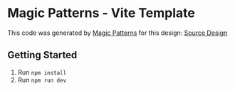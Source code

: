 # Magic Patterns - Vite Template

This code was generated by [Magic Patterns](https://magicpatterns.com) for this design: [Source Design](https://magicpatterns.com/c/tqf67aaknq5ferfnmyva49)

## Getting Started

1. Run `npm install`
2. Run `npm run dev`
